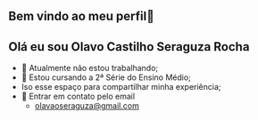 ## Bem vindo ao meu perfil👋

## Olá eu sou Olavo Castilho Seraguza Rocha



- 🔭 Atualmente não estou trabalhando;
- 🌱 Estou cursando a 2ª Série do Ensino Médio;
- Iso esse espaço para compartilhar minha experiência;
- 📧 Entrar em contato pelo email
   - olavaoseraguza@gmail.com

